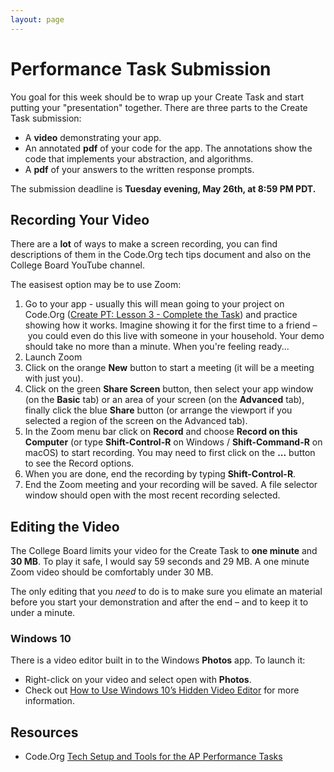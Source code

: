 ```yaml
---
layout: page
---
```


<!--img class="overview-image" src=""-->

# Performance Task Submission

You goal for this week should be to wrap up your Create Task and start putting your "presentation" together. There are three parts to the Create Task submission:
* A **video** demonstrating your app.
* An annotated **pdf** of your code for the app. The annotations show the code that implements your abstraction, and algorithms.
* A **pdf** of your answers to the written response prompts.

The submission deadline is **Tuesday evening, May 26th, at 8:59 PM PDT.**

## Recording Your Video

There are a **lot** of ways to make a screen recording, you can find descriptions of them in the Code.Org tech tips document and also on the College Board YouTube channel.

The easisest option may be to use Zoom:
1. Go to your app - usually this will mean going to your project on Code.Org ([Create PT: Lesson 3 - Complete the Task](https://studio.code.org/s/csp-create-2019/stage/3/puzzle/2)) and practice showing how it works. Imagine showing it for the first time to a friend – you could even do this live with someone in your household. Your demo should take no more than a minute. When you're feeling ready...
1. Launch Zoom
1. Click on the orange **New** button to start a meeting (it will be a meeting with just you).
1. Click on the green **Share Screen** button, then select your app window (on the **Basic** tab) or an area of your screen (on the **Advanced** tab), finally click the blue **Share** button (or arrange the viewport if you selected a region of the screen on the Advanced tab).
1. In the Zoom menu bar click on **Record** and choose **Record on this Computer** (or type **Shift-Control-R** on Windows / **Shift-Command-R** on macOS) to start recording. You may need to first click on the **...** button to see the Record options.
1. When you are done, end the recording by typing **Shift-Control-R**.
1. End the Zoom meeting and your recording will be saved. A file selector window should open with the most recent recording selected.

## Editing the Video

The College Board limits your video for the Create Task to **one minute** and **30 MB**. To play it safe, I would say 59 seconds and 29 MB. A one minute Zoom video should be comfortably under 30 MB.

The only editing that you *need* to do is to make sure you elimate an material before you start your demonstration and after the end – and to keep it to under a minute.

### Windows 10

There is a video editor built in to the Windows **Photos** app. To launch it:

* Right-click on your video and select open with **Photos**.
* Check out [How to Use Windows 10’s Hidden Video Editor](https://www.howtogeek.com/355524/how-to-use-windows-10s-hidden-video-editor/) for more information.



## Resources

* Code.Org [Tech Setup and Tools for the AP Performance Tasks](https://studio.code.org/s/csp-create-2019/stage/1/puzzle/2)

<!-- Pull in repostitory-scope variables from _data/page.yml -->

